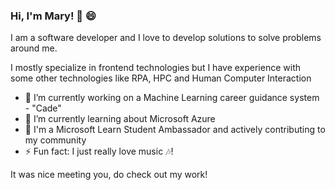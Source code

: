 ### Hi, I'm Mary! :wave: :smile:


I am a software developer and I love to develop solutions to solve problems around me. 

I mostly specialize in frontend technologies but I have experience with some other technologies like RPA, HPC and Human Computer Interaction

- 🔭 I’m currently working on a Machine Learning career guidance system - "Cade"
- 🌱 I’m currently learning about Microsoft Azure
- :star2: I'm a Microsoft Learn Student Ambassador and actively contributing to my community
- ⚡ Fun fact: I just really love music :notes:!
<!-- - 👯 I’m looking to collaborate on ... -->
<!-- - 🤔 I’m looking for help with ... -->
<!-- - 💬 Ask me about ... -->
<!-- - 📫 How to reach me: ... -->
<!-- - 😄 Pronouns: ... -->

It was nice meeting you, do check out my work!
